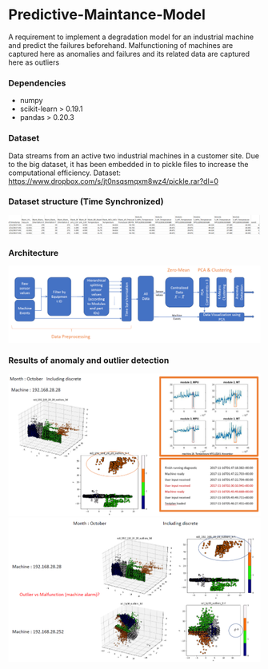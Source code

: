 # Predictive-Maintance-Model

A requirement to implement a degradation model for an industrial machine and predict the failures beforehand.
Malfunctioning of machines are captured here as anomalies and failures and its related data are captured here as outliers

### Dependencies

- numpy
- scikit-learn > 0.19.1
- pandas > 0.20.3

### Dataset

Data streams from an active two industrial machines in a customer site. Due to the big dataset, it has been embedded in to pickle files to increase the computational efficiency.
Dataset: https://www.dropbox.com/s/jt0nsqsmqxm8wz4/pickle.rar?dl=0 

### Dataset structure (Time Synchronized)

![Screenshot](screenshots/dataset_structure.PNG)

### Architecture

![Screenshot](screenshots/current_work.PNG)

### Results of anomaly and outlier detection

![Screenshot](screenshots/results_1.PNG)
![Screenshot](screenshots/results_2.PNG)

